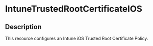 
# IntuneTrustedRootCertificateIOS

## Description

This resource configures an Intune iOS Trusted Root Certificate Policy.
